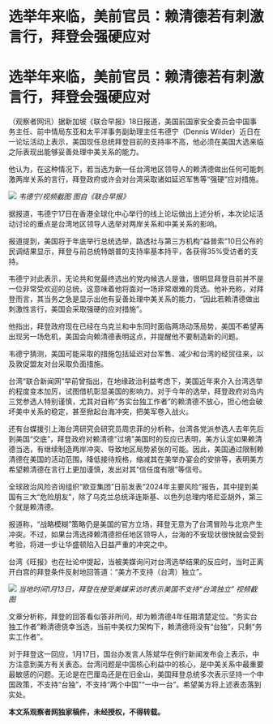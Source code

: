 # 选举年来临，美前官员：赖清德若有刺激言行，拜登会强硬应对

# 选举年来临，美前官员：赖清德若有刺激言行，拜登会强硬应对

（观察者网讯）据新加坡《联合早报》18日报道，美国前国家安全委员会中国事务主任、前中情局东亚和太平洋事务副助理主任韦德宁（Dennis
Wilder）近日在一论坛活动上表示，美国现任总统拜登目前的支持率不高，他必须在美国大选来临之际表现出能够妥善处理中美关系的能力。

他认为，在这种情况下，若当选为新一任台湾地区领导人的赖清德做出任何可能刺激两岸关系的言行，拜登政府或许会对台湾采取诸如延迟军售等“强硬”应对措施。

![](https://inews.gtimg.com/om_bt/Od4UAym2xEO1f1JiJQmH6unLXJF_N28WTaXhdgFqMqr7sAA/1000)
_韦德宁/视频截图 图自《联合早报》_

据报道，韦德宁17日在香港全球化中心举行的线上论坛做出上述分析，本次论坛活动讨论的重点是台湾地区领导人选举对两岸关系和中美关系的影响。

报道提到，美国将于年底举行总统选举，路透社与第三方机构“益普索”10日公布的民调结果显示，拜登与前总统特朗普的支持率基本持平，各获得35%受访者的支持。

韦德宁对此表示，无论共和党最终选出的党内候选人是谁，很明显拜登目前并不是一位非常受欢迎的总统，这意味着他将面对一场非常艰难的竞选。他补充称，对拜登而言，其当务之急是显示出他有妥善处理中美关系的能力，“因此若赖清德做出刺激性言行，美国会采取强硬的应对措施”。

他指出，拜登政府现在已经在乌克兰和中东同时面临两场动荡局势，美国不希望再出现另一场危机，美国会向赖清德表明这点，并提醒他不要制造新的问题。

韦德宁猜测，美国可能采取的措施包括延迟对台军售、减少和台湾的经贸往来，以及敦促盟友对台采取负面措施。

台湾“联合新闻网”早前曾指出，在地缘政治利益考虑下，美国近年来介入台湾选举的程度变本加厉，试图借机彰显美国的影响力。对于今年的选举，拜登政府对岛内三党参选人特别谨慎，尤其对自称“务实台独工作者”的赖清德不放心，担心他会破坏美中关系的稳定，甚至掀起台海冲突，把美军卷入战火。

还有台媒援引上海台湾研究会研究员周忠菲的分析称，台湾各党派参选人去年先后到美国“交底”，拜登政府对赖清德“过境”美国时的反应已表明，美方认定如果赖清德当选，有继续制造两岸冲突、导致地区局势紧张的可能。因此，美国通过限制赖清德在美国的活动范围，降低接待规格，缩减其在美举办宴会的安排等，表明美方希望赖清德在言行上更加谨慎，发出对其“信任度有限”等信号。

全球政治风险咨询组织“欧亚集团”日前发表“2024年主要风险”报告，其中提到美国有三大“危险朋友”，除了乌克兰总统泽连斯基、以色列总理内塔尼亚胡外，第三个就是赖清德。

报道称，“战略模糊”策略仍是美国的官方立场，拜登无意为了台湾冒险与北京产生冲突。不过，如果台湾选择赖清德担任地区领导人，台海的不安现状很快就会受到考验，将进一步让华盛顿陷入日益严重的冲突之中。

台湾《旺报》也在社论中提起，当被美媒询问对台湾选举结果的反应时，当时正离开白宫的拜登条件反射地回答道：“美方不支持（台湾）独立”。

![](https://inews.gtimg.com/om_bt/OTMziJmDltIQmoDTCt-7hoq6IUIM0_aqerDIuyKw1_SIoAA/1000)
_当地时间1月13日，拜登在接受美媒采访时表示美国不支持“台湾独立” 视频截图_

文章分析称，拜登的回答看似答非所问，却为赖清德4年任期清楚定位。“务实台独工作者”赖清德侥幸当选，当前中美权力架构下，赖清德将没有“台独”，只剩“务实工作者”。

对于拜登这一回应，1月17日，国台办发言人陈斌华在例行新闻发布会上表示，中方注意到美方有关表态。台湾问题是中国核心利益中的核心，是中美关系中最重要最敏感的问题。无论是在巴厘岛还是在旧金山，美国拜登总统多次表示坚持一个中国政策，不支持“台独”，不支持“两个中国”“一中一台”。希望美方将上述表态落到实处。

**本文系观察者网独家稿件，未经授权，不得转载。**

